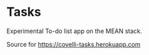 # Tasks
Experimental To-do list app on the MEAN stack.

Source for https://covelli-tasks.herokuapp.com
